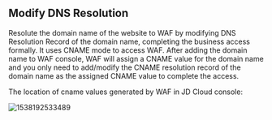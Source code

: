 ## Modify DNS Resolution

  Resolute the domain name of the website to WAF by modifying DNS Resolution Record of the domain name, completing the business access formally. It uses CNAME mode to access WAF. After adding the domain name to WAF console, WAF will assign a CNAME value for the domain name and you only need to add/modify the CNAME resolution record of the domain name as the assigned CNAME value to complete the access.

  The location of cname values generated by WAF in JD Cloud console:

![1538192533489](C:\Users\ZHANGJ~1\AppData\Local\Temp\1538192533489.png)


